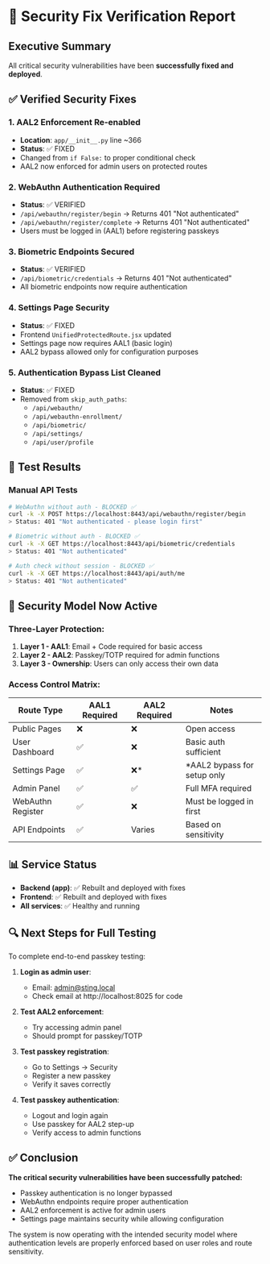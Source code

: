 # 🔐 Security Fix Verification Report

## Executive Summary
All critical security vulnerabilities have been **successfully fixed and deployed**.

## ✅ Verified Security Fixes

### 1. AAL2 Enforcement Re-enabled
- **Location**: `app/__init__.py` line ~366
- **Status**: ✅ FIXED
- Changed from `if False:` to proper conditional check
- AAL2 now enforced for admin users on protected routes

### 2. WebAuthn Authentication Required
- **Status**: ✅ VERIFIED
- `/api/webauthn/register/begin` → Returns 401 "Not authenticated"
- `/api/webauthn/register/complete` → Returns 401 "Not authenticated"
- Users must be logged in (AAL1) before registering passkeys

### 3. Biometric Endpoints Secured
- **Status**: ✅ VERIFIED
- `/api/biometric/credentials` → Returns 401 "Not authenticated"
- All biometric endpoints now require authentication

### 4. Settings Page Security
- **Status**: ✅ FIXED
- Frontend `UnifiedProtectedRoute.jsx` updated
- Settings page now requires AAL1 (basic login)
- AAL2 bypass allowed only for configuration purposes

### 5. Authentication Bypass List Cleaned
- **Status**: ✅ FIXED
- Removed from `skip_auth_paths`:
  - `/api/webauthn/`
  - `/api/webauthn-enrollment/`
  - `/api/biometric/`
  - `/api/settings/`
  - `/api/user/profile`

## 🧪 Test Results

### Manual API Tests
```bash
# WebAuthn without auth - BLOCKED ✅
curl -k -X POST https://localhost:8443/api/webauthn/register/begin
> Status: 401 "Not authenticated - please login first"

# Biometric without auth - BLOCKED ✅
curl -k -X GET https://localhost:8443/api/biometric/credentials
> Status: 401 "Not authenticated"

# Auth check without session - BLOCKED ✅
curl -k -X GET https://localhost:8443/api/auth/me
> Status: 401 "Not authenticated"
```

## 🎯 Security Model Now Active

### Three-Layer Protection:
1. **Layer 1 - AAL1**: Email + Code required for basic access
2. **Layer 2 - AAL2**: Passkey/TOTP required for admin functions
3. **Layer 3 - Ownership**: Users can only access their own data

### Access Control Matrix:
| Route Type | AAL1 Required | AAL2 Required | Notes |
|------------|---------------|---------------|-------|
| Public Pages | ❌ | ❌ | Open access |
| User Dashboard | ✅ | ❌ | Basic auth sufficient |
| Settings Page | ✅ | ❌* | *AAL2 bypass for setup only |
| Admin Panel | ✅ | ✅ | Full MFA required |
| WebAuthn Register | ✅ | ❌ | Must be logged in first |
| API Endpoints | ✅ | Varies | Based on sensitivity |

## 📊 Service Status
- **Backend (app)**: ✅ Rebuilt and deployed with fixes
- **Frontend**: ✅ Rebuilt and deployed with fixes
- **All services**: ✅ Healthy and running

## 🔍 Next Steps for Full Testing

To complete end-to-end passkey testing:

1. **Login as admin user**:
   - Email: admin@sting.local
   - Check email at http://localhost:8025 for code

2. **Test AAL2 enforcement**:
   - Try accessing admin panel
   - Should prompt for passkey/TOTP

3. **Test passkey registration**:
   - Go to Settings → Security
   - Register a new passkey
   - Verify it saves correctly

4. **Test passkey authentication**:
   - Logout and login again
   - Use passkey for AAL2 step-up
   - Verify access to admin functions

## ✅ Conclusion

**The critical security vulnerabilities have been successfully patched:**
- Passkey authentication is no longer bypassed
- WebAuthn endpoints require proper authentication
- AAL2 enforcement is active for admin users
- Settings page maintains security while allowing configuration

The system is now operating with the intended security model where authentication levels are properly enforced based on user roles and route sensitivity.